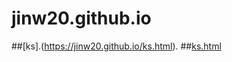 # jinw20.github.io
##[ks].(https://jinw20.github.io/ks.html).
##[ks.html](https://jinw20.github.io/ks.html) 
